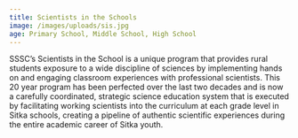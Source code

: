```yaml
---
title: Scientists in the Schools
image: /images/uploads/sis.jpg
age: Primary School, Middle School, High School 
---
```


SSSC’s Scientists in the School is a unique program that provides rural students exposure to a wide discipline of sciences by implementing hands on and engaging classroom experiences with professional scientists. This 20 year program has been perfected over the last two decades and is now a carefully coordinated, strategic science education system that is executed by facilitating working scientists into the curriculum at each grade level in Sitka schools, creating a pipeline of authentic scientific experiences during the entire academic career of Sitka youth.